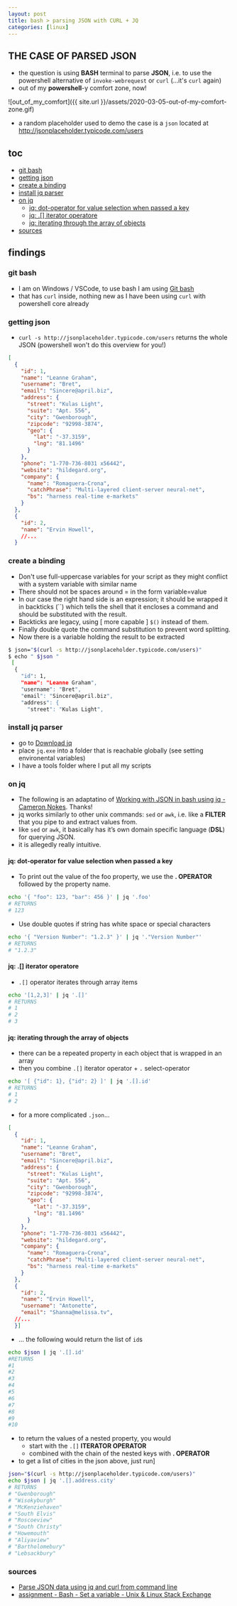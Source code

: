 ```yaml
---
layout: post
title: bash > parsing JSON with CURL + JQ
categories: [linux]
---
```

## THE CASE	OF PARSED JSON
* the question is using **BASH** terminal to parse **JSON**, i.e. to use the powershell alternative of `invoke-webrequest` or `curl` (...it's `curl` again)
* out of my **powershell**-y comfort zone, now!

![out_of_my_comfort]({{ site.url }}/assets/2020-03-05-out-of-my-comfort-zone.gif)

* a random placeholder used to demo the case is a `json` located at <http://jsonplaceholder.typicode.com/users>

## toc
<!-- TOC -->

- [git bash](#git-bash)
- [getting json](#getting-json)
- [create a binding](#create-a-binding)
- [install jq parser](#install-jq-parser)
- [on jq](#on-jq)
    - [jq: dot-operator for value selection when passed a key](#jq-dot-operator-for-value-selection-when-passed-a-key)
    - [jq: .[] iterator operatore](#jq--iterator-operatore)
    - [jq: iterating through the array of objects](#jq-iterating-through-the-array-of-objects)
- [sources](#sources)

<!-- /TOC -->

## findings
### git bash
 
* I am on Windows / VSCode, to use bash I am using [Git bash](https://www.atlassian.com/git/tutorials/git-bash)
* that has `curl` inside, nothing new as I have been using `curl` with powershell core already

###  getting json
* `curl -s http://jsonplaceholder.typicode.com/users` returns the whole JSON (powershell won't do this overview for you!)

```json
[
  {
    "id": 1,
    "name": "Leanne Graham",
    "username": "Bret",
    "email": "Sincere@april.biz",
    "address": {
      "street": "Kulas Light",
      "suite": "Apt. 556",
      "city": "Gwenborough",
      "zipcode": "92998-3874",
      "geo": {
        "lat": "-37.3159",
        "lng": "81.1496"
      }
    },
    "phone": "1-770-736-8031 x56442",
    "website": "hildegard.org",
    "company": {
      "name": "Romaguera-Crona",
      "catchPhrase": "Multi-layered client-server neural-net",
      "bs": "harness real-time e-markets"
    }
  },
  {
    "id": 2,
    "name": "Ervin Howell",
    //...
  }
```
###  create a binding
* Don't use full-uppercase variables for your script as they might conflict with a system variable with similar name
* There should not be spaces around = in the form variable=value
* In our case the right hand side is an expression; it should be wrapped it in backticks (``) which tells the shell that it encloses a command and should be substituted with the result.
* Backticks are legacy, using [ more capable ] `$()` instead of them.
* Finally double quote the command substitution to prevent word splitting.
* Now there is a variable holding the result to be extracted

```bash
$ json="$(curl -s http://jsonplaceholder.typicode.com/users)"
$ echo " $json "
 [
  {
    "id": 1,
    "name": "Leanne Graham",
    "username": "Bret",
    "email": "Sincere@april.biz",
    "address": {
      "street": "Kulas Light",
```

###  install jq parser
* go to [Download jq](https://stedolan.github.io/jq/download/)
* place `jq.exe` into a folder that is reachable globally (see setting environental variables)
* I have a tools folder where I put all my scripts

### on jq
* The following is an adaptatino of [Working with JSON in bash using jq - Cameron Nokes](https://cameronnokes.com/blog/working-with-json-in-bash-using-jq/). Thanks! 
* jq works similarly to other unix commands: `sed` or `awk`, i.e. like a **FILTER** that you pipe to and extract values from. 
* like `sed` or `awk`, it basically has it’s own domain specific language (**DSL**) for querying JSON. 
* it is allegedly really intuitive.

#### jq: dot-operator for value selection when passed a key
* To print out the value of the foo property, we use the **. OPERATOR** followed by the property name.

```bash
echo '{ "foo": 123, "bar": 456 }' | jq '.foo'
# RETURNS 
# 123
```

* Use double quotes if string has white space or special characters

```bash
echo '{ "Version Number": "1.2.3" }' | jq '."Version Number"'
# RETURNS 
# "1.2.3"
```

#### jq: .[] iterator operatore
* `.[]` operator iterates through array items

```bash
echo '[1,2,3]' | jq '.[]'
# RETURNS 
# 1
# 2
# 3
```

#### jq: iterating through the array of objects
* there can be a repeated property in each object that is wrapped in an array
* then you combine `.[]` iterator operator + `.` select-operator

```bash
echo '[ {"id": 1}, {"id": 2} ]' | jq '.[].id'
# RETURNS
# 1
# 2
```

* for a more complicated `.json`...

```json
[
  {
    "id": 1,
    "name": "Leanne Graham",
    "username": "Bret",
    "email": "Sincere@april.biz",
    "address": {
      "street": "Kulas Light",
      "suite": "Apt. 556",
      "city": "Gwenborough",
      "zipcode": "92998-3874",
      "geo": {
        "lat": "-37.3159",
        "lng": "81.1496"
      }
    },
    "phone": "1-770-736-8031 x56442",
    "website": "hildegard.org",
    "company": {
      "name": "Romaguera-Crona",
      "catchPhrase": "Multi-layered client-server neural-net",
      "bs": "harness real-time e-markets"
    }
  },
  {
    "id": 2,
    "name": "Ervin Howell",
    "username": "Antonette",
    "email": "Shanna@melissa.tv",
  //...
  }]
```

* ... the following would return the list of `id`s

```bash
echo $json | jq '.[].id'
#RETURNS
#1
#2
#3
#4
#5
#6
#7
#8
#9
#10
```

* to return the values of a nested property, you would 
  * start with the `.[]` **ITERATOR OPERATOR**
  * combined with the chain of the nested keys with **. OPERATOR**
* to get a list of cities in the json above, just run]

```bash
json="$(curl -s http://jsonplaceholder.typicode.com/users)"
echo $json | jq '.[].address.city'
# RETURNS
# "Gwenborough"
# "Wisokyburgh"
# "McKenziehaven"
# "South Elvis"
# "Roscoeview"
# "South Christy"
# "Howemouth"
# "Aliyaview"
# "Bartholomebury"
# "Lebsackbury"
```

### sources
* [Parse JSON data using jq and curl from command line](https://medium.com/how-tos-for-coders/https-medium-com-how-tos-for-coders-parse-json-data-using-jq-and-curl-from-command-line-5aa8a05cd79b)
* [assignment - Bash - Set a variable - Unix & Linux Stack Exchange](https://unix.stackexchange.com/questions/299858/bash-set-a-variable)

